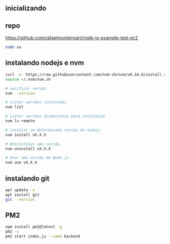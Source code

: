 ## inicializando

## repo

https://github.com/rafaelmonteiroarj/node-js-example-test-ec2

```sh
sudo su
```

## instalando nodejs e nvm

```sh
curl -o- https://raw.githubusercontent.com/nvm-sh/nvm/v0.34.0/install.sh | bash
source ~/.nvm/nvm.sh

# verificar versão
nvm --version

# Listar versões instaladas
nvm list

# Listar versões disponíveis para instalação
nvm ls-remote

# instalar um determinada versão do nodejs
nvm install vX.X.X

# Desinstalar uma versão
nvm uninstall vX.X.X

# Usar uma versão do Node.js
nvm use vX.X.X
```

## instalando git

```sh
apt update -y
apt install git
git --version
```

## PM2

```sh
npm install pm2@latest -g
pm2 -v
pm2 start index.js --name backend
```
